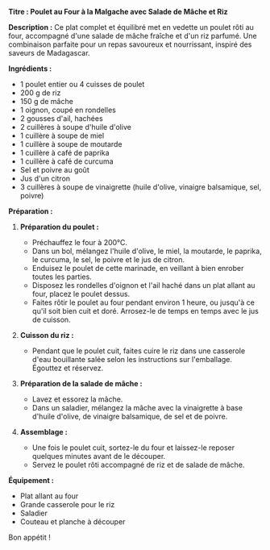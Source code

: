 **Titre : Poulet au Four à la Malgache avec Salade de Mâche et Riz**

**Description :**
Ce plat complet et équilibré met en vedette un poulet rôti au four, accompagné d'une salade de mâche fraîche et d'un riz parfumé. Une combinaison parfaite pour un repas savoureux et nourrissant, inspiré des saveurs de Madagascar.

**Ingrédients :**
- 1 poulet entier ou 4 cuisses de poulet
- 200 g de riz
- 150 g de mâche
- 1 oignon, coupé en rondelles
- 2 gousses d'ail, hachées
- 2 cuillères à soupe d'huile d'olive
- 1 cuillère à soupe de miel
- 1 cuillère à soupe de moutarde
- 1 cuillère à café de paprika
- 1 cuillère à café de curcuma
- Sel et poivre au goût
- Jus d'un citron
- 3 cuillères à soupe de vinaigrette (huile d'olive, vinaigre balsamique, sel, poivre)

**Préparation :**
1. **Préparation du poulet :**
   - Préchauffez le four à 200°C.
   - Dans un bol, mélangez l'huile d'olive, le miel, la moutarde, le paprika, le curcuma, le sel, le poivre et le jus de citron.
   - Enduisez le poulet de cette marinade, en veillant à bien enrober toutes les parties.
   - Disposez les rondelles d'oignon et l'ail haché dans un plat allant au four, placez le poulet dessus.
   - Faites rôtir le poulet au four pendant environ 1 heure, ou jusqu'à ce qu'il soit bien cuit et doré. Arrosez-le de temps en temps avec le jus de cuisson.

2. **Cuisson du riz :**
   - Pendant que le poulet cuit, faites cuire le riz dans une casserole d'eau bouillante salée selon les instructions sur l'emballage. Égouttez et réservez.

3. **Préparation de la salade de mâche :**
   - Lavez et essorez la mâche.
   - Dans un saladier, mélangez la mâche avec la vinaigrette à base d'huile d'olive, de vinaigre balsamique, de sel et de poivre.

4. **Assemblage :**
   - Une fois le poulet cuit, sortez-le du four et laissez-le reposer quelques minutes avant de le découper.
   - Servez le poulet rôti accompagné de riz et de salade de mâche.

**Équipement :**
- Plat allant au four
- Grande casserole pour le riz
- Saladier
- Couteau et planche à découper

Bon appétit !